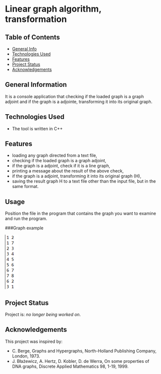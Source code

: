 
# Linear graph algorithm, transformation 
> 
> 

## Table of Contents
* [General Info](#general-information)
* [Technologies Used](#technologies-used)
* [Features](#features)
* [Project Status](#project-status)
* [Acknowledgements](#acknowledgements)


## General Information
It is a console application that checking if the loaded graph is a graph adjoint and if the graph is a adjointe, transforming it into its original graph.


## Technologies Used
- The tool is written in C++


## Features
- loading any graph directed from a text file,
- checking if the loaded graph is a graph adjoint,
- if the graph is a adjoint, check if it is a line graph,
- printing a message about the result of the above check,
- if the graph is a adjoint, transforming it into its original graph (H),
- saving the result graph H to a text file other than the input file, but in the same format. 

## Usage

Position the file in the program that contains the graph you want to examine and run the program.

###Graph example 

![example](./images/example.png)


## Project Status
Project is: _no longer being worked on_. 

## Acknowledgements

This project was inspired by:
- C. Berge, Graphs and Hypergraphs, North-Holland Publishing Company, London, 1973.
- J. Błażewicz, A. Hertz, D. Kobler, D. de Werra, On some properties of DNA graphs, Discrete Applied Mathematics 98, 1-19, 1999.

